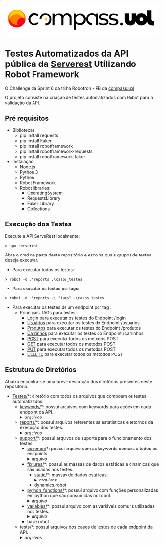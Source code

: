 ![compass logo](imagem/compass.png)

# Testes Automatizados da API pública da [Serverest](https://serverest.dev/) Utilizando Robot Framework

O Challenge da Sprint 6​​​​​​​ da trilha Robotron - PB da [compass.uol](https://compass.uol/pt/?utm_source=google-ads&utm_medium=ppc&utm_campaign=compasso-uol-institucional&utm_term=compass%20uol&gclid=CjwKCAjw2rmWBhB4EiwAiJ0mtWalabBc8Gmx4-wPDUpL_vNHSMPuB6x1LnQLGLvAI__zqAqu5cynPxoCsOwQAvD_BwE)

O projeto consiste na criação de testes automatizados com Robot para a validação da API. 



## Pré requisitos
- Bibliotecas
    -  pip install requests
    -  pip install Faker
    -  pip install robotframework
    -  pip install robotframework-requests
    -  pip install robotframework-faker
- Instalação
    - Node.js
    - Python 3
    - Python
    - Robot Framework
    - Robot libraries:
        - OperatingSystem
        - RequestsLibrary
        - Faker Library
        - Collections
  
## Execução dos Testes
Execute a API ServeRest localmente:
```text
> npx serverest
```
Abra o cmd na pasta deste repositório e escolha quais grupos de testes deseja executar.
- Para executar todos os testes:
```text
> robot -d .\reports .\casos_testes
```
- Para executar os testes por tags:
```text
> robot -d .\reports -i "tags" .\casos_testes
```
- Para executar os testes de um endpoint por tag :
    - Principais TAGs para testes: <br>
        * [Login](https://serverest.dev/) para executar os testes do Endpoint /login
        * [Usuários](https://serverest.dev/) para executar os testes do Endpoint /usuarios
        * [Produtos](https://serverest.dev/) para executar os testes do Endpoint /produtos
        * [Carrinhos](https://serverest.dev/) para executar os testes do Endpoint /carrinhos
        * [POST](https://serverest.dev/) para executar todos os metodos POST
        * [GET](https://serverest.dev/) para executar todos os metodos POST
        * [PUT](https://serverest.dev/) para executar todos os metodos POST
        * [DELETE](https://serverest.dev/) para executar todos os metodos POST

    

## Estrutura de Diretórios
Abaixo encontra-se uma breve descrição dos diretórios presentes neste repositório.

* [Testes/](Testes)*: diretório com todos os arquivos que compoem os testes automatizados.
    * [keywords/](Testes/keywords)*: possui arquivos com keywords para ações em cada endpoint da API.
        <details><summary><i>arquivos</i></summary>
        usuarios_keywords.robot <br>
        login_keywords.robot <br>
        produtos_keywords.robot <br>
        carrinhos_keywords.robot </details>      
    * [reports/](Testes/reports)*: possui arquivos referentes as estatisticas e retornos da execução dos testes.
        <details><summary><i>arquivos</i></summary> 
        log.html <br>
        output.xml <br>
        report.html </details>        
    * [support/](Testes/support)*: possui arquivos de suporte para o funcionamento dos testes.
        *  [common/](Testes/support/common)*: possui arquivo com as keywords comuns a todos os endpoints.
            <details><summary><i>arquivo</i></summary> 
            commom.robot </details>           
        *  [fixtures/](Testes/support/fixtures)*: possui as massas de dados estáticas e dinamicas que são usadas nos testes.
            *  [static/](Testes/support/fixtures/static)*: massas de dados estáticas.
                  <details><summary><i>arquivos</i></summary> 
                  json_carrinho_ex.json <br>
                  json_login_ex.json </details>
            *  dynamics.robot            
        *  [python_functions/](Testes/support/python_functions)*: possui arquivo com funções personalizadas em python que são consumidas no robot.
            <details><summary><i>arquivo</i></summary> 
            python_functions.py </details>             
        *  [variables/](Testes/support/variables)*: possui arquivo com as variáveis comuns utilizadas nos testes.
            <details><summary><i>arquivo</i></summary> 
            serverest_variables.robot </details>            
        *  base.robot
    *  [tests/](Testes/tests)*: possui arquivos dos casos de testes de cada endpoint da API.
        <details><summary><i>arquivos</i></summary>
        usuarios_tests.robot <br>
        login_tests.robot <br>
        produtos_tests.robot <br>
        carrinhos_tests.robot </details>